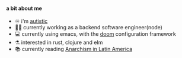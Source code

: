 #### a bit about me
- ♾ i'm [autistic](https://autisticadvocacy.org/about-asan/about-autism/)
- 🧙‍♂️ currently working as a backend software engineer(node)
- 💻 currently using emacs, with the [doom](https://github.com/hlissner/doom-emacs) configuration framework
- ⚗️ interested in rust, clojure and elm
- 📚 currently reading [Anarchism in Latin America](https://www.goodreads.com/book/show/34381034-anarchism-in-latin-america)


<!--
**splitcircle/splitcircle** is a ✨ _special_ ✨ repository because its `README.md` (this file) appears on your GitHub profile.

Here are some ideas to get you started:

- 🔭 I’m currently working on ...
- 🌱 I’m currently learning ...
- 👯 I’m looking to collaborate on ...
- 🤔 I’m looking for help with ...
- 💬 Ask me about ...
- 📫 How to reach me: ...
- 😄 Pronouns: ...
- ⚡ Fun fact: ...
-->
